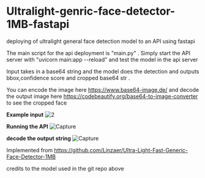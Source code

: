 # Ultralight-genric-face-detector-1MB-fastapi
deploying of ultralight general face detection model to an API using fastapi

The main script for the api deployment is "main.py" . Simply start the API server with "uvicorn main:app --reload" and test the model in the api server

Input takes in a base64 string and the model does the detection and outputs bbox,confidence score and cropped base64 str .

You can encode the image here https://www.base64-image.de/ and decode the output image here https://codebeautify.org/base64-to-image-converter to see the cropped face

**Example input**
![2](https://user-images.githubusercontent.com/71302213/115052802-f3973c00-9f10-11eb-85f3-1689c9ed08f9.jpg)


**Running the API**
![Capture](https://user-images.githubusercontent.com/71302213/115053224-7ae4af80-9f11-11eb-9434-b6d20aad67cc.PNG)

**decode the output string**
![Capture](https://user-images.githubusercontent.com/71302213/115053391-a9628a80-9f11-11eb-84f3-918dfb871527.PNG)





Implemented from https://github.com/Linzaer/Ultra-Light-Fast-Generic-Face-Detector-1MB

credits to the model used in the git repo above

